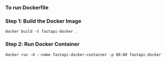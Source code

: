 ### To run Dockerfile

### Step 1: Build the Docker Image
```shell
docker build -t fastapi-docker .
```

### Step 2: Run Docker Container
```shell
docker run -d --name fastapi-docker-container -p 80:80 fastapi-docker
```